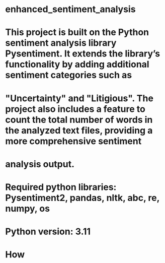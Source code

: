 # enhanced_sentiment_analysis

# This project is built on the Python sentiment analysis library Pysentiment. It extends the library’s functionality by adding additional sentiment categories such as 
# "Uncertainty" and "Litigious". The project also includes a feature to count the total number of words in the analyzed text files, providing a more comprehensive sentiment 
# analysis output.

# Required python libraries: Pysentiment2, pandas, nltk, abc, re, numpy, os
# Python version: 3.11

# How
